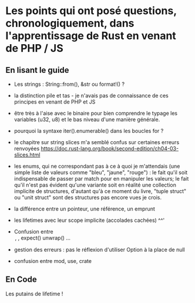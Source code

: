 # Les points qui ont posé questions, chronologiquement, dans l'apprentissage de Rust en venant de PHP / JS

## En lisant le guide

- Les strings : String::from(), &str ou format!() ? 

- la distinction pile et tas - je n'avais pas de connaissance de ces principes en venant de PHP et JS

- être très à l'aise avec le binaire pour bien comprendre le typage les variables (u32, u8) et le bas niveau d'une manière générale.

- pourquoi la syntaxe iter().enumerable() dans les boucles for  ?

- le chapitre sur string slices m'a semblé confus sur certaines erreurs renvoyées https://doc.rust-lang.org/book/second-edition/ch04-03-slices.html

- les enums, qui ne correspondant pas à ce à quoi je m'attendais (une simple liste de valeurs comme "bleu", "jaune", "rouge") : le fait qu'il soit indispensable de passer par match pour en manipuler les valeurs; le fait qu'il n'est pas évident qu'une variante soit en réalité une collection implicite de structures, d'autant qu'à ce moment du livre, "tuple struct" ou "unit struct" sont des structures pas encore vues je crois.

- la différence entre un pointeur, une référence, un emprunt

- les lifetimes avec leur scope implicite (accolades cachées) ^^'

- Confusion entre <Option>, <Result>, expect() unwrap() ...

- gestion des erreurs : pas le réflexion d'utiliser Option à la place de null

- confusion entre mod, use, crate

## En Code

Les putains de lifetime !
